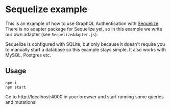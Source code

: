 # Sequelize example

This is an example of how to use GraphQL Authentication with [Sequelize](http://docs.sequelizejs.com/). There is no adapter package for Sequelize yet, so in this example we write our own adapter (see `SequelizeAdapter.js`).

Sequelize is configured with SQLite, but only because it doesn't require you to manually start a database so this example stays simple. It also works with MySQL, Postgres etc.

## Usage

```
npm i
npm start
```

Go to http://localhost:4000 in your browser and start running some queries and mutations!
